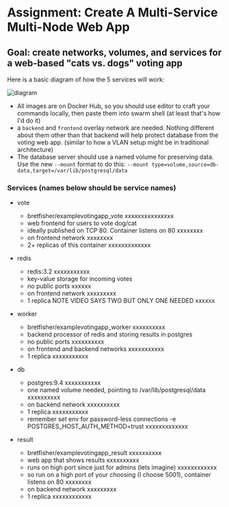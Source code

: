 # Assignment: Create A Multi-Service Multi-Node Web App

## Goal: create networks, volumes, and services for a web-based "cats vs. dogs" voting app

Here is a basic diagram of how the 5 services will work:

![diagram](./architecture.png)

- All images are on Docker Hub, so you should use editor to craft your commands locally,
then paste them into swarm shell (at least that's how I'd do it)
- a `backend` and `frontend` overlay network are needed.
Nothing different about them other than that backend will help protect database from the voting web app.
(similar to how a VLAN setup might be in traditional architecture)
- The database server should use a named volume for preserving data.
Use the new `--mount` format to do this: `--mount type=volume,source=db-data,target=/var/lib/postgresql/data`

### Services (names below should be service names)

- vote
  - bretfisher/examplevotingapp_vote xxxxxxxxxxxxxxx
  - web frontend for users to vote dog/cat
  - ideally published on TCP 80. Container listens on 80 xxxxxxxx
  - on frontend network xxxxxxxx
  - 2+ replicas of this container xxxxxxxxxxxxx

- redis
  - redis:3.2 xxxxxxxxxxx
  - key-value storage for incoming votes
  - no public ports xxxxxx
  - on frontend network xxxxxxxxx
  - 1 replica NOTE VIDEO SAYS TWO BUT ONLY ONE NEEDED xxxxxx

- worker
  - bretfisher/examplevotingapp_worker xxxxxxxxxx
  - backend processor of redis and storing results in postgres
  - no public ports xxxxxxxxxx
  - on frontend and backend networks xxxxxxxxxxx
  - 1 replica xxxxxxxxxxx

- db
  - postgres:9.4 xxxxxxxxxxx
  - one named volume needed, pointing to /var/lib/postgresql/data xxxxxxxxxx
  - on backend network xxxxxxxxxx
  - 1 replica xxxxxxxxxxx
  - remember set env for password-less connections -e POSTGRES_HOST_AUTH_METHOD=trust xxxxxxxxxxxxx

- result
  - bretfisher/examplevotingapp_result xxxxxxxxxx
  - web app that shows results xxxxxxxxxx
  - runs on high port since just for admins (lets imagine) xxxxxxxxxxxx
  - so run on a high port of your choosing (I choose 5001), container listens on 80 xxxxxxxx
  - on backend network xxxxxxxxx
  - 1 replica xxxxxxxxxxxx
